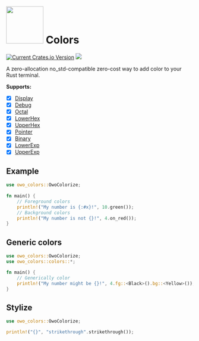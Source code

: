 # <img src="https://jam1.re/img/rust_owo.svg" height="100"> Colors
[![Current Crates.io Version](https://img.shields.io/crates/v/owo-colors.svg)](https://crates.io/crates/owo-colors)
[![](https://docs.rs/owo-colors/badge.svg)](https://docs.rs/owo-colors)

A zero-allocation no_std-compatible zero-cost way to add color to your Rust terminal.

**Supports:**

* [x] [Display](https://doc.rust-lang.org/std/fmt/trait.Display.html)
* [x] [Debug](https://doc.rust-lang.org/std/fmt/trait.Debug.html)
* [x] [Octal](https://doc.rust-lang.org/std/fmt/trait.Octal.html)
* [x] [LowerHex](https://doc.rust-lang.org/std/fmt/trait.LowerHex.html)
* [x] [UpperHex](https://doc.rust-lang.org/std/fmt/trait.UpperHex.html)
* [x] [Pointer](https://doc.rust-lang.org/std/fmt/trait.Pointer.html)
* [x] [Binary](https://doc.rust-lang.org/std/fmt/trait.Binary.html)
* [x] [LowerExp](https://doc.rust-lang.org/std/fmt/trait.LowerExp.html)
* [x] [UpperExp](https://doc.rust-lang.org/std/fmt/trait.UpperExp.html)

## Example
```rust
use owo_colors::OwoColorize;
 
fn main() {
    // Foreground colors
    println!("My number is {:#x}!", 10.green());
    // Background colors
    println!("My number is not {}!", 4.on_red());
}
```

## Generic colors
```rust
use owo_colors::OwoColorize;
use owo_colors::colors::*;

fn main() {
    // Generically color
    println!("My number might be {}!", 4.fg::<Black>().bg::<Yellow>());
}
```

## Stylize
```rust
use owo_colors::OwoColorize;

println!("{}", "strikethrough".strikethrough());
```
